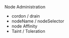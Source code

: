 
Node Administration

- cordon / drain
- nodeName / nodeSelector
- node Affinity
- Taint / Toleration